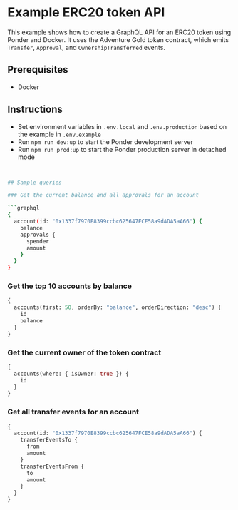 # Example ERC20 token API

This example shows how to create a GraphQL API for an ERC20 token using Ponder and Docker. It uses the Adventure Gold
token contract, which emits `Transfer`, `Approval`, and `OwnershipTransferred` events.

## Prerequisites

- Docker

## Instructions

- Set environment variables in `.env.local` and `.env.production` based on the example in `.env.example`
- Run `npm run dev:up` to start the Ponder development server
- Run `npm run prod:up` to start the Ponder production server in detached mode

````bash


## Sample queries

### Get the current balance and all approvals for an account

```graphql
{
  account(id: "0x1337f7970E8399ccbc625647FCE58a9dADA5aA66") {
    balance
    approvals {
      spender
      amount
    }
  }
}
````

### Get the top 10 accounts by balance

```graphql
{
  accounts(first: 50, orderBy: "balance", orderDirection: "desc") {
    id
    balance
  }
}
```

### Get the current owner of the token contract

```graphql
{
  accounts(where: { isOwner: true }) {
    id
  }
}
```

### Get all transfer events for an account

```graphql
{
  account(id: "0x1337f7970E8399ccbc625647FCE58a9dADA5aA66") {
    transferEventsTo {
      from
      amount
    }
    transferEventsFrom {
      to
      amount
    }
  }
}
```
